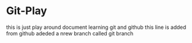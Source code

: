 # Git-Play

this is just play around document learning git and github
this line is added from github
adeded a nrew branch called git branch
